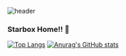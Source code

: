 ![header](https://capsule-render.vercel.app/api?type=wave&color=auto&height=300&section=header&text=Starbox%20Hub&fontSize=90)
### Starbox Home!! 👋
[![Top Langs](https://github-readme-stats.vercel.app/api/top-langs/?username=starbox7)](https://github.com/anuraghazra/github-readme-stats)
[![Anurag's GitHub stats](https://github-readme-stats.vercel.app/api?username=starbox7)](https://github.com/anuraghazra/github-readme-stats)

